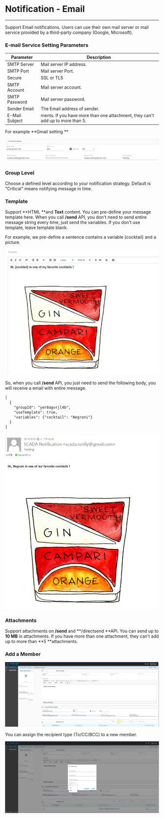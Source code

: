 # Notification - Email

---

Support Email notifications. Users can use their own mail server or mail service provided by a third-party company \(Google, Microsoft\).

### E-mail Service Setting Parameters

| Parameter | Description |
| --- | --- |
| SMTP Server | Mail server IP address. |
| SMTP Port | Mail server Port. |
| Secure | SSL or TLS |
| SMTP Account | Mail server account. |
| SMTP Password | Mail server password. |
| Sender Email | The Email address of sender. |
| E-Mail Subject | ments. If you have more than one attachment, they can't add up to more than 5. |

For example **Gmail setting **

![](/assets/email_setting.png)

### Group Level

Choose a defined level according to your notification strategy. Default is  "Critical"  means notifying message in time.

### Template

Support **HTML **and **Text** content. You can pre-define your message template here. When you call **/send** API, you don't need to send entire message string every time, just send the variables. If you don't use template, leave template blank.

For example, we pre-define a sentence contains a variable {cocktail} and a picture.

![](/assets/email_template1.png)

So, when you call **/send** API, you just need to send the following body, you will receive a email with entire message.

```
[  
  {
    "groupId": "yer8agvrjl4b",
    "useTemplate": true,
    "variables": {"cocktail": "Negroni"}
  }
]
```

### ![](/assets/email_template2.png)

### 

### Attachments

Support attachments on **/send** and **/directsend **API. You can send up to **10 MB** in attachments. If you have more than one attachment, they can't add up to more than **5 **attachments.

### Add a Member

![](/assets/Email_demo_add.png)

You can assign the recipient type \(To/CC/BCC\) to a new member.

![](/assets/Email_cc.png)

